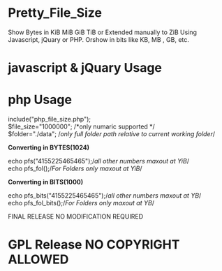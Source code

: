 # Pretty_File_Size
Show Bytes in KiB MiB GiB TiB or Extended manually to ZiB Using Javascript, jQuary or PHP. Orshow in bits like KB, MB , GB, etc.
                            
# javascript & jQuary Usage
<script src="js_pretty_size.js">
pfs("1024");
pfs_bits("1000");
</script>

# php Usage
include("php_file_size.php"); <br />
$file_size="1000000"; /*only numaric supported */<br />
$folder="./data"; /*only full folder path relative to current working folder*/<br />


<b>Converting in BYTES(1024)</b><br />

echo pfs("4155225465465");/*all other numbers  maxout at YiB*/ <br />
echo pfs_fol(<folder name>);/*For Folders only  maxout at YiB*/ <br />
  
<b>Converting in BITS(1000)</b><br />
  
echo pfs_bits("4155225465465");/*all other numbers  maxout at YB*/ <br />
echo pfs_fol_bits(<folder name>);/*For Folders only  maxout at YB*/ <br />



FINAL RELEASE NO MODIFICATION REQUIRED <br />

# GPL Release NO COPYRIGHT ALLOWED
